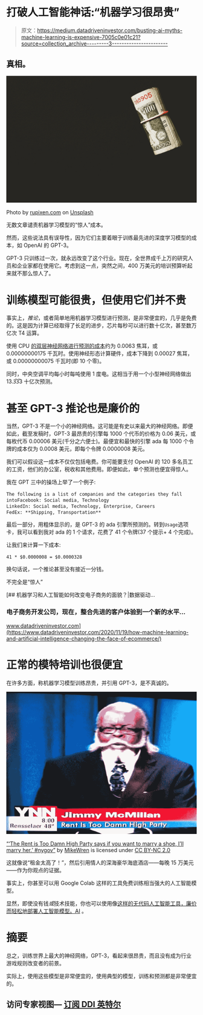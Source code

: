 # 打破人工智能神话:“机器学习很昂贵”

> 原文：<https://medium.datadriveninvestor.com/busting-ai-myths-machine-learning-is-expensive-7005c0e01c21?source=collection_archive---------3----------------------->

## 真相。

![](img/6b2cc50e3359337d3c4cc3234ed8be0e.png)

Photo by [rupixen.com](https://unsplash.com/@rupixen?utm_source=medium&utm_medium=referral) on [Unsplash](https://unsplash.com?utm_source=medium&utm_medium=referral)

无数文章谴责机器学习模型的“惊人”成本。

然而，这些说法具有误导性，因为它们主要着眼于训练最先进的深度学习模型的成本，如 OpenAI 的 GPT-3。

GPT-3 只训练过一次，就永远改变了这个行业。现在，全世界成千上万的研究人员和企业家都在使用它。考虑到这一点，突然之间，400 万美元的培训预算听起来就不那么惊人了。

# 训练模型可能很贵，但使用它们并不贵

事实上，*推论*，或者简单地用机器学习模型进行预测，是非常便宜的，几乎是免费的。这是因为计算已经取得了长足的进步，芯片每秒可以进行数十亿次，甚至数万亿次 T4 运算。

使用 CPU [的双层神经网络进行预测的成本](https://www.researchgate.net/publication/335373358_Benchmarking_Keyword_Spotting_Efficiency_on_Neuromorphic_Hardware)约为 0.0063 焦耳，或 0.00000000175 千瓦时。使用神经形态计算硬件，成本下降到 0.00027 焦耳，或 0.00000000075 千瓦时(即 10 个零)。

同时，中央空调平均每小时每吨使用 1 度电。这相当于用一个小型神经网络做出 13.3̅3̅3 十亿次预测。

# 甚至 GPT-3 推论也是廉价的

当然，GPT-3 不是一个小的神经网络。这可能是有史以来最大的神经网络。即便如此，截至发稿时，GPT-3 最昂贵的引擎每 1000 个代币的价格为 0.06 美元，或每枚代币 0.00006 美元(千分之六便士)。最便宜和最快的引擎 ada 每 1000 个令牌的成本仅为 0.0008 美元，即每个令牌 0.0000008 美元。

我们可以假设这一成本不仅仅包括电费。你可能要支付 OpenAI 的 120 多名员工的工资，他们的办公室，税收和其他费用。即便如此，单个预测也便宜得惊人。

我在 GPT 三中的操场上举了一个例子:

```
The following is a list of companies and the categories they fall intoFacebook: Social media, Technology
LinkedIn: Social media, Technology, Enterprise, Careers
FedEx: **Shipping, Transportation**
```

最后一部分，用粗体显示的，是 GPT-3 的 ada 引擎所预测的。转到`Usage`选项卡，我可以看到我对 ada 的 1 个请求，花费了 41 个令牌(37 个提示+ 4 个完成)。

让我们来计算一下成本:

```
41 * $0.0000008 = $0.0000328
```

换句话说，一个推论甚至没有接近一分钱。

不完全是“惊人”

[](https://www.datadriveninvestor.com/2020/11/19/how-machine-learning-and-artificial-intelligence-changing-the-face-of-ecommerce/) [## 机器学习和人工智能如何改变电子商务的面貌？|数据驱动…

### 电子商务开发公司，现在，整合先进的客户体验到一个新的水平…

www.datadriveninvestor.com](https://www.datadriveninvestor.com/2020/11/19/how-machine-learning-and-artificial-intelligence-changing-the-face-of-ecommerce/) 

# 正常的模特培训也很便宜

在许多方面，称机器学习模型训练昂贵，并引用 GPT-3，是不真诚的。

![](img/bbd0fe43f12704fccb197255f3d35d80.png)

[“‘The Rent is Too Damn High Party says if you want to marry a shoe, I’ll marry her.’ #nygov”](https://www.flickr.com/photos/8490404@N08/5094726339) by [MikeWren](https://www.flickr.com/photos/8490404@N08) is licensed under [CC BY-NC 2.0](https://creativecommons.org/licenses/by-nc/2.0/?ref=ccsearch&atype=rich)

这就像说“租金太高了！”，然后引用情人的深海豪华海底酒店——每晚 15 万美元——作为你观点的证据。

事实上，你甚至可以用 Google Colab 这样的工具免费训练相当强大的人工智能模型。

显然，即使没有钱*或*技术技能，你也可以使用像[这样的无代码人工智能工具，廉价而轻松地部署人工智能模型。AI](http://obviously.ai) 。

# 摘要

总之，训练世界上最大的神经网络，GPT-3，看起来很昂贵，而且没有成为行业游戏规则改变者的前景。

实际上，使用这些模型是非常便宜的，使用典型的模型，训练和预测都是非常便宜的。

## 访问专家视图— [订阅 DDI 英特尔](https://datadriveninvestor.com/ddi-intel)